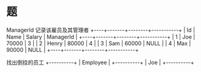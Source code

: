 # 题
ManagerId 记录该雇员及其管理者
+----+-------+--------+-----------+
| Id | Name  | Salary | ManagerId |
+----+-------+--------+-----------+
| 1  | Joe   | 70000  | 3         |
| 2  | Henry | 80000  | 4         |
| 3  | Sam   | 60000  | NULL      |
| 4  | Max   | 90000  | NULL      |
+----+-------+--------+-----------+

找出倒挂的员工
+----------+
| Employee |
+----------+
| Joe      |
+----------+

